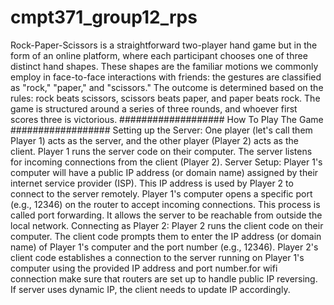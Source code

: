 # cmpt371_group12_rps 
Rock-Paper-Scissors is a straightforward two-player hand game but in the form of an
online platform, where each participant chooses one of three distinct hand shapes.
These shapes are the familiar motions we commonly employ in face-to-face interactions
with friends: the gestures are classified as "rock," "paper," and "scissors."
The outcome is determined based on the rules: rock beats scissors, scissors beats
paper, and paper beats rock. The game is structured around a series of three rounds,
and whoever first scores three is victorious.
###################
How To Play The Game
##################
Setting up the Server:
One player (let's call them Player 1) acts as the server, and the other player (Player 2)
acts as the client.
Player 1 runs the server code on their computer. The server listens for incoming
connections from the client (Player 2).
Server Setup:
Player 1's computer will have a public IP address (or domain name) assigned by their
internet service provider (ISP). This IP address is used by Player 2 to connect to the
server remotely.
Player 1's computer opens a specific port (e.g., 12346) on the router to accept incoming
connections. This process is called port forwarding. It allows the server to be reachable
from outside the local network.
Connecting as Player 2:
Player 2 runs the client code on their computer. The client code prompts them to enter
the IP address (or domain name) of Player 1's computer and the port number (e.g.,
12346). Player 2's client code establishes a connection to the server running on Player
1's computer using the provided IP address and port number.for wifi connection make
sure that routers are set up to handle public IP reversing. If server uses dynamic IP, the
client needs to update IP accordingly.
